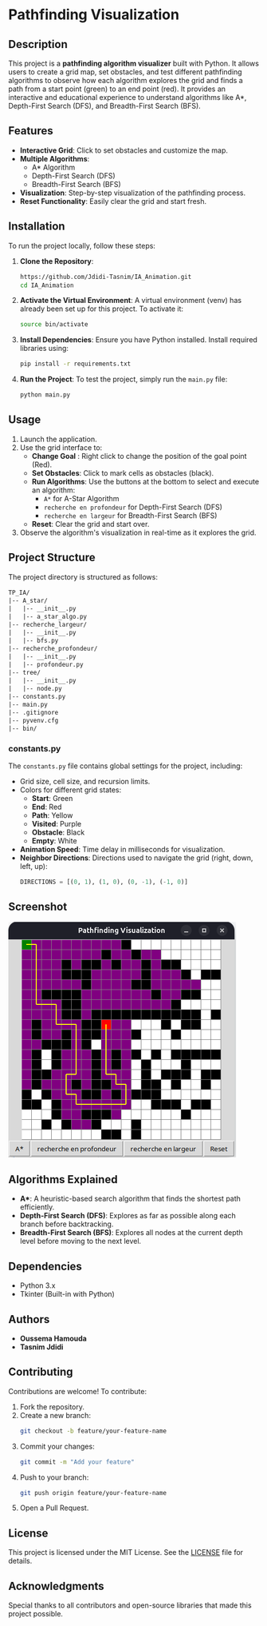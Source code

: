 # Pathfinding Visualization

## Description
This project is a **pathfinding algorithm visualizer** built with Python. It allows users to create a grid map, set obstacles, and test different pathfinding algorithms to observe how each algorithm explores the grid and finds a path from a start point (green) to an end point (red). It provides an interactive and educational experience to understand algorithms like A\*, Depth-First Search (DFS), and Breadth-First Search (BFS).

## Features
- **Interactive Grid**: Click to set obstacles and customize the map.
- **Multiple Algorithms**:
  - A\* Algorithm
  - Depth-First Search (DFS)
  - Breadth-First Search (BFS)
- **Visualization**: Step-by-step visualization of the pathfinding process.
- **Reset Functionality**: Easily clear the grid and start fresh.

## Installation
To run the project locally, follow these steps:

1. **Clone the Repository**:
   ```bash
   https://github.com/Jdidi-Tasnim/IA_Animation.git
   cd IA_Animation
   ```

2. **Activate the Virtual Environment**:
   A virtual environment (venv) has already been set up for this project. To activate it:
   ```bash
   source bin/activate
   ```

3. **Install Dependencies**:
   Ensure you have Python installed. Install required libraries using:
   ```bash
   pip install -r requirements.txt
   ```

4. **Run the Project**:
   To test the project, simply run the `main.py` file:
   ```bash
   python main.py
   ```

## Usage
1. Launch the application.
2. Use the grid interface to:
   - **Change Goal** : Right click to change the position of the goal point (Red).
   - **Set Obstacles**: Click to mark cells as obstacles (black).
   - **Run Algorithms**: Use the buttons at the bottom to select and execute an algorithm:
     - `A*` for A-Star Algorithm
     - `recherche en profondeur` for Depth-First Search (DFS)
     - `recherche en largeur` for Breadth-First Search (BFS)
   - **Reset**: Clear the grid and start over.
3. Observe the algorithm's visualization in real-time as it explores the grid.

## Project Structure
The project directory is structured as follows:
```
TP_IA/
|-- A_star/
|   |-- __init__.py
|   |-- a_star_algo.py
|-- recherche_largeur/
|   |-- __init__.py
|   |-- bfs.py
|-- recherche_profondeur/
|   |-- __init__.py
|   |-- profondeur.py
|-- tree/
|   |-- __init__.py
|   |-- node.py
|-- constants.py
|-- main.py
|-- .gitignore
|-- pyvenv.cfg
|-- bin/
```

### constants.py
The `constants.py` file contains global settings for the project, including:
- Grid size, cell size, and recursion limits.
- Colors for different grid states:
  - **Start**: Green
  - **End**: Red
  - **Path**: Yellow
  - **Visited**: Purple
  - **Obstacle**: Black
  - **Empty**: White
- **Animation Speed**: Time delay in milliseconds for visualization.
- **Neighbor Directions**: Directions used to navigate the grid (right, down, left, up):
   ```python
   DIRECTIONS = [(0, 1), (1, 0), (0, -1), (-1, 0)]
   ```

## Screenshot
![Pathfinding Visualization](screenshot/example.png)

## Algorithms Explained
- **A\***: A heuristic-based search algorithm that finds the shortest path efficiently.
- **Depth-First Search (DFS)**: Explores as far as possible along each branch before backtracking.
- **Breadth-First Search (BFS)**: Explores all nodes at the current depth level before moving to the next level.

## Dependencies
- Python 3.x
- Tkinter (Built-in with Python)

## Authors
- **Oussema Hamouda**
- **Tasnim Jdidi**

## Contributing
Contributions are welcome! To contribute:
1. Fork the repository.
2. Create a new branch:
   ```bash
   git checkout -b feature/your-feature-name
   ```
3. Commit your changes:
   ```bash
   git commit -m "Add your feature"
   ```
4. Push to your branch:
   ```bash
   git push origin feature/your-feature-name
   ```
5. Open a Pull Request.

## License
This project is licensed under the MIT License. See the [LICENSE](LICENSE) file for details.

## Acknowledgments
Special thanks to all contributors and open-source libraries that made this project possible.
